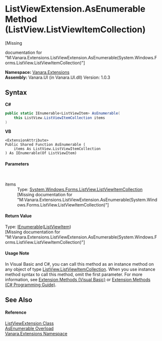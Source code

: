 # ListViewExtension.AsEnumerable Method (ListView.ListViewItemCollection)
 

\[Missing <summary> documentation for "M:Vanara.Extensions.ListViewExtension.AsEnumerable(System.Windows.Forms.ListView.ListViewItemCollection)"\]

**Namespace:**&nbsp;<a href="9abe54ff-18ce-e333-beed-30e855655381">Vanara.Extensions</a><br />**Assembly:**&nbsp;Vanara.UI (in Vanara.UI.dll) Version: 1.0.3

## Syntax

**C#**<br />
``` C#
public static IEnumerable<ListViewItem> AsEnumerable(
	this ListView.ListViewItemCollection items
)
```

**VB**<br />
``` VB
<ExtensionAttribute>
Public Shared Function AsEnumerable ( 
	items As ListView.ListViewItemCollection
) As IEnumerable(Of ListViewItem)
```


#### Parameters
&nbsp;<dl><dt>items</dt><dd>Type: <a href="http://msdn2.microsoft.com/en-us/library/yzweb0dy" target="_blank">System.Windows.Forms.ListView.ListViewItemCollection</a><br />\[Missing <param name="items"/> documentation for "M:Vanara.Extensions.ListViewExtension.AsEnumerable(System.Windows.Forms.ListView.ListViewItemCollection)"\]</dd></dl>

#### Return Value
Type: <a href="http://msdn2.microsoft.com/en-us/library/9eekhta0" target="_blank">IEnumerable</a>(<a href="http://msdn2.microsoft.com/en-us/library/190b53wz" target="_blank">ListViewItem</a>)<br />\[Missing <returns> documentation for "M:Vanara.Extensions.ListViewExtension.AsEnumerable(System.Windows.Forms.ListView.ListViewItemCollection)"\]

#### Usage Note
In Visual Basic and C#, you can call this method as an instance method on any object of type <a href="http://msdn2.microsoft.com/en-us/library/yzweb0dy" target="_blank">ListView.ListViewItemCollection</a>. When you use instance method syntax to call this method, omit the first parameter. For more information, see <a href="http://msdn.microsoft.com/en-us/library/bb384936.aspx">Extension Methods (Visual Basic)</a> or <a href="http://msdn.microsoft.com/en-us/library/bb383977.aspx">Extension Methods (C# Programming Guide)</a>.

## See Also


#### Reference
<a href="3e5258c0-2fc2-fa30-46e7-ec6ea45b218a">ListViewExtension Class</a><br /><a href="3b31a92e-17f5-9fef-8a76-eda41348b862">AsEnumerable Overload</a><br /><a href="9abe54ff-18ce-e333-beed-30e855655381">Vanara.Extensions Namespace</a><br />